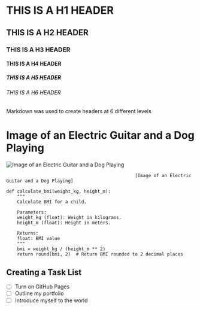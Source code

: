 # THIS IS A H1 HEADER
## THIS IS A H2 HEADER
### THIS IS A H3 HEADER
#### THIS IS A H4 HEADER
##### THIS IS A H5 HEADER
###### THIS IS A H6 HEADER




Markdown was used to create headers at 6 different levels


# Image of an Electric Guitar and a Dog Playing

![Image of an Electric Guitar and a Dog Playing](https://github.com/user-attachments/assets/549db0de-9ba9-4f2f-91b1-37acbf5d08a0)


                                                    [Image of an Electric Guitar and a Dog Playing]


```
def calculate_bmi(weight_kg, height_m):
    """
    Calculate BMI for a child.
    
    Parameters:
    weight_kg (float): Weight in kilograms.
    height_m (float): Height in meters.

    Returns:
    float: BMI value
    """
    bmi = weight_kg / (height_m ** 2)
    return round(bmi, 2)  # Return BMI rounded to 2 decimal places
```

## Creating a Task List

 - [ ] Turn on GitHub Pages
 - [ ] Outline my portfolio
 - [ ] Introduce myself to the world
